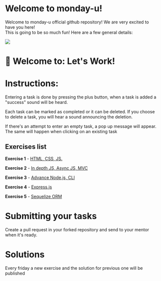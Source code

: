# Welcome to monday-u!

Welcome to monday-u official github repository! We are very excited to have you here!  
This is going to be so much fun! Here are a few general details:

![](https://i.ytimg.com/vi/6_zFLsW7z2E/maxresdefault.jpg)

# 👋 Welcome to: Let's Work!

# Instructions:
Entering a task is done by pressing the plus button, when a task is added a "success" sound will be heard.

Each task can be marked as completed or it can be deleted. If you choose to delete a task, you will hear a sound announcing the deletion.

If there's an attempt to enter an empty task, a pop up message will appear. The same will happen when clicking on an existing task

## Exercises list

**Exercise 1** - [HTML, CSS, JS.](https://github.com/monday-u-com/monday-u-exercises/tree/main/src/ex1)

**Exercise 2** - [In depth JS, Async JS, MVC](https://github.com/monday-u-com/monday-u-exercises/tree/main/src/ex2)

**Exercise 3** - [Advance Node.js, CLI](https://github.com/monday-u-com/monday-u-exercises/tree/main/src/ex3)

**Exercise 4** - [Express.js](https://github.com/monday-u-com/monday-u-exercises/tree/main/src/ex4)

**Exercise 5** - [Sequelize ORM](https://github.com/monday-u-com/monday-u-exercises/tree/master/src/ex5)

# Submitting your tasks
Create a pull request in your forked repository and send to your mentor when it's ready.

# Solutions

Every friday a new exercise and the solution for previous one will be published
